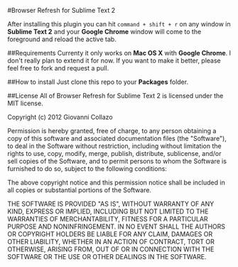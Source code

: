#Browser Refresh for Sublime Text 2

After installing this plugin you can hit `command + shift + r` on any window in **Sublime Text 2** and your **Google Chrome** window will come to the foreground and reload the active tab.

##Requirements
Currenty it only works on **Mac OS X** with **Google Chrome**. I don't really plan to extend it for now. If you want to make it better, please feel free to fork and request a pull.

##How to install
Just clone this repo to your **Packages** folder.

##License
All of Browser Refresh for Sublime Text 2 is licensed under the MIT license.

Copyright (c) 2012 Giovanni Collazo

Permission is hereby granted, free of charge, to any person obtaining a copy of this software and associated documentation files (the "Software"), to deal in the Software without restriction, including without limitation the rights to use, copy, modify, merge, publish, distribute, sublicense, and/or sell copies of the Software, and to permit persons to whom the Software is furnished to do so, subject to the following conditions:

The above copyright notice and this permission notice shall be included in all copies or substantial portions of the Software.

THE SOFTWARE IS PROVIDED "AS IS", WITHOUT WARRANTY OF ANY KIND, EXPRESS OR IMPLIED, INCLUDING BUT NOT LIMITED TO THE WARRANTIES OF MERCHANTABILITY, FITNESS FOR A PARTICULAR PURPOSE AND NONINFRINGEMENT. IN NO EVENT SHALL THE AUTHORS OR COPYRIGHT HOLDERS BE LIABLE FOR ANY CLAIM, DAMAGES OR OTHER LIABILITY, WHETHER IN AN ACTION OF CONTRACT, TORT OR OTHERWISE, ARISING FROM, OUT OF OR IN CONNECTION WITH THE SOFTWARE OR THE USE OR OTHER DEALINGS IN THE SOFTWARE.
